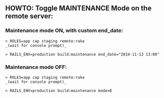 ## HOWTO: Toggle MAINTENANCE Mode on the remote server:

### Maintenance mode **ON**, with custom end_date:

    > ROLES=app cap staging remote:rake
    _(wait for console prompt)_

    > RAILS_ENV=production build:maintenance end_date="2014-11-13 13:00"


### Maintenance mode **OFF**:

    > ROLES=app cap staging remote:rake
    _(wait for console prompt)_

    > RAILS_ENV=production build:maintenance mode=0
